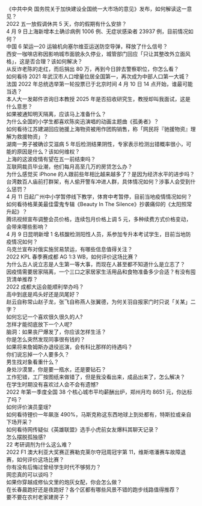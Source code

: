 《中共中央 国务院关于加快建设全国统一大市场的意见》发布，如何解读这一意见？  
2022 五一放假调休共 5 天，你的假期有什么安排？  
4 月 9 日上海新增本土确诊病例 1006 例、无症状感染者 23937 例，目前情况如何？  
中国 6 架运—20 运输机向塞尔维亚运送防空导弹，释放了什么信号？  
西安一咖啡店称因影响城市面貌永久停业，城管部门回应「只让其整改外立面风格」，这是否合理？该如何解决？  
从反诈老陈的走红，而后捐出 80 万，再到今日辞去警察职位，你怎么看？  
如何看待 2021 年武汉市人口增量位居全国第一，再次成为中部人口第一大城？  
法国 2022 年总统选举第一轮投票已于北京时间 4 月 10 日 14 点开始，谁最可能当选？  
本人大一发邮件咨询日本教授 2025 年是否招收研究生，教授却叫我面试，这是什么意思？  
如果被通知明天隔离，应该马上准备什么？  
为什么全国的小学生都喜欢陈奕迅演唱的动画主题曲《孤勇者》？  
如何看待江苏建湖回应驰援上海物资被用作团购销售，称「网民将『驰援物资』理解为救援物资」？  
湖南一男子被确诊艾滋病 5 年后检测结果阴性，专家表示检测出错概率很小，可能的原因是什么？该如何维权？  
上海的这波疫情有望在五一前结束吗？  
互联网裁员毕业潮，他们每月高至几万的房贷怎么办？  
为什么感觉买 iPhone 的人跟前些年相比越来越多了？是因为经济水平的进步吗？  
台湾数百人庙前打群架，有人偷开警车冲进人群，具体情况如何？涉事人会受到什么惩罚？  
4 月 11 日起广州中小学暂停线下教学，体育中考暂停，目前当地疫情情况如何？  
如何看待格莱美最佳雷鬼专辑《Beauty In The Silence》抄袭痛仰的《太阳照常升起》？  
腾讯视频宣布调整会员价格，连续包月价格上调 5 元，多种续费方式价格变动，会带来哪些影响？  
4 月 9 日昆明新增 1 名核酸检测阳性人员，系参加专升本考试学生，目前当地防疫情况如何？  
乌克兰宣布对俄实施贸易禁运，有哪些信息值得关注？  
2022 KPL 春季赛成都 AG 1:3 WB，如何评价这场比赛？  
为什么古人说立志是人生第一等大事，而现在人甚至都不知道什么是立志了？  
因疫情需要居家隔离，一个三口之家居家生活用品和食物准备多少合适？有没有囤货清单推荐？  
2022 成都大运会能顺利举办吗？  
高中到底是鸡头好还是凤尾好？  
赵云自称常山赵子龙，张飞自称燕人张翼德，为何关羽自报家门时只说「关某」二字？  
如何忘记一个喜欢很久很久的人?  
怎样才能彻底放下一个人呢?  
脑洞：如果丧尸爆发了，你应该怎样生活？  
你是怎么突然发现同事很有钱的？  
如果将来詹姆斯办退役巡演，会有科比那样的待遇吗？  
你们说忘掉一个人要多久？  
男生找对象看重什么？  
身处沙漠里，你是要一瓶水，还是要钻石？  
工作犯错，工厂按图纸来做错了，但是我没看出来，成品出来了，怎么解决？  
在学生时期没有喜欢过人会不会有遗憾?  
2022 年第一季度全国 38 个核心城市平均薪酬出炉，郑州月均 8651 元，你达标了吗？  
如何评价演员童瑶?  
如何看待锂价一年飙涨 490%，马斯克称这东西地球上到处都有，特斯拉或亲自下场开采？  
如何看待网传疑似《英雄联盟》选手小虎前女友爆料其聊天记录？  
怎么摆脱孤独感?  
22 考研调剂为什么这么难？  
2022 F1 澳大利亚大奖赛正赛勒克莱尔夺冠周冠宇第 11，维斯塔潘赛车故障退赛，如何评价这场比赛？  
你有没有后悔过曾经学生时代不够努力？  
网恋真的可以谈吗？  
如果你穿越成修仙文里的炮灰女配，你会怎么做？  
在长春晨跑好还是夜跑好？各个区都有哪些风景不错的跑步线路值得推荐？  
要不要在农村老家建房子？  
